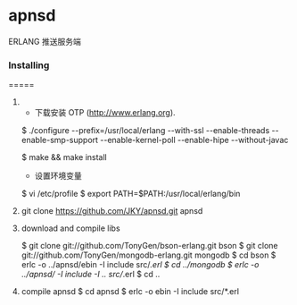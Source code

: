 apnsd
=====
ERLANG 推送服务端

### Installing
=====
1. - 下载安装 OTP (http://www.erlang.org).

	$ 	./configure --prefix=/usr/local/erlang --with-ssl --enable-threads --enable-smp-support --enable-kernel-poll --enable-hipe --without-javac

	$ 	make && make install

   - 设置环境变量

	$ 	vi /etc/profile
	$ 	export PATH=$PATH:/usr/local/erlang/bin


2. git clone https://github.com/JKY/apnsd.git apnsd


3. download and compile libs 

	$ git clone git://github.com/TonyGen/bson-erlang.git bson
	$ git clone git://github.com/TonyGen/mongodb-erlang.git mongodb
	$ cd bson
	$ erlc -o ../apnsd/ebin -I include src/*.erl
	$ cd ../mongodb
	$ erlc -o ../apnsd/ -I include -I .. src/*.erl
	$ cd ..

4. compile apnsd
	$  cd apnsd
	$  erlc -o ebin -I include src/*.erl
